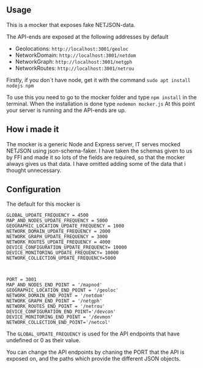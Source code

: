 ## Usage

This is a mocker that exposes fake NETJSON-data. 

The API-ends are exposed at the following addresses by default

- Geolocations: `http://localhost:3001/geoloc`
- NetworkDomain: `http://localhost:3001/netdom`
- NetworkGraph: `http://localhost:3001/netgph`
- NetworkRoutes: `http://localhost:3001/netrou`

Firstly, if you don´t have node, get it with the command `sudo apt install nodejs npm`


To use this you need to go to the mocker folder and type `npm install` in the terminal.
When the installation is done type `nodemon mocker.js`
At this point your server is running and the API-ends are up.


## How i made it

The mocker is a generic Node and Express server, IT serves mocked NETJSON using json-schema-faker. I have taken the schemas given to us by FFI and made it so lots of the fields are required, so that the mocker always gives us that data. I have omitted adding some of the data that i thought unnecessary.



## Configuration 
The default for this mocker is
```
GLOBAL_UPDATE_FREQUENCY = 4500
MAP_AND_NODES_UPDATE_FREQUENCY = 5000
GEOGRAPHIC_LOCATION_UPDATE_FREQUENCY = 1000
NETWORK_DOMAIN_UPDATE_FREQUENCY = 2000
NETWORK_GRAPH_UPDATE_FREQUENCY = 3000
NETWORK_ROUTES_UPDATE_FREQUENCY = 4000
DEVICE_CONFIGURATION_UPDATE_FREQUENCY= 10000
DEVICE_MONITORING_UPDATE_FREQUENCY= 10000
NETWORK_COLLECTION_UPDATE_FREQUENCY=5000



PORT = 3001
MAP_AND_NODES_END_POINT = '/mapnod'
GEOGRAPHIC_LOCATION_END_POINT = '/geoloc'
NETWORK_DOMAIN_END_POINT = '/netdom'
NETWORK_GRAPH_END_POINT = '/netgph'
NETWORK_ROUTES_END_POINT = '/netrou'
DEVICE_CONFIGURATION_END_POINT='/devcon'
DEVICE_MONITORING_END_POINT = '/devmon'
NETWORK_COLLECTION_END_POINT='/netcol'

```

The `GLOBAL_UPDATE_FREQUENCY` is used for the API endpoints that have undefined or 0 as their value. 

You can change the API endpoints by chaning the PORT that the API is exposed on, and the paths which provide the different JSON objects. 
